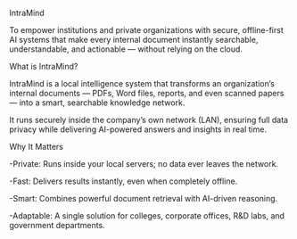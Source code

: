 IntraMind

To empower institutions and private organizations with secure, offline-first AI systems that make every internal document instantly searchable, understandable, and actionable — without relying on the cloud.

What is IntraMind?

IntraMind is a local intelligence system that transforms an organization’s internal documents — PDFs, Word files, reports, and even scanned papers — into a smart, searchable knowledge network.

It runs securely inside the company’s own network (LAN), ensuring full data privacy while delivering AI-powered answers and insights in real time.

Why It Matters

-Private: Runs inside your local servers; no data ever leaves the network.

-Fast: Delivers results instantly, even when completely offline.

-Smart: Combines powerful document retrieval with AI-driven reasoning.

-Adaptable: A single solution for colleges, corporate offices, R&D labs, and government departments.
